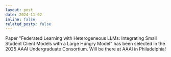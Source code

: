 ```yaml
---
layout: post
date: 2024-11-02
inline: false
related_posts: false
---
```


Paper "Federated Learning with Heterogeneous LLMs: Integrating Small Student Client Models with a Large Hungry Model" has been selected in the 2025 AAAI Undergraduate Consortium. Will be there at AAAI in Philadelphia!
